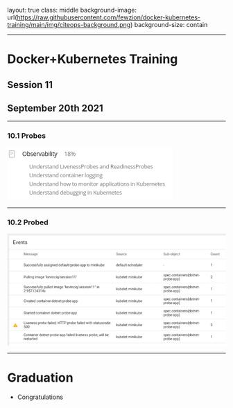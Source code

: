layout: true
class: middle
background-image: url(https://raw.githubusercontent.com/fewzion/docker-kubernetes-training/main/img/citeops-background.png)
background-size: contain

---

# Docker+Kubernetes Training
## Session 11
## September 20th 2021

---

### 10.1 Probes

![](https://raw.githubusercontent.com/fewzion/docker-kubernetes-training/main/img/k8s.ckad.2.png)

---

### 10.2 Probed

![](https://raw.githubusercontent.com/fewzion/docker-kubernetes-training/main/img/k8s.probe.png)

---

# Graduation

- Congratulations
